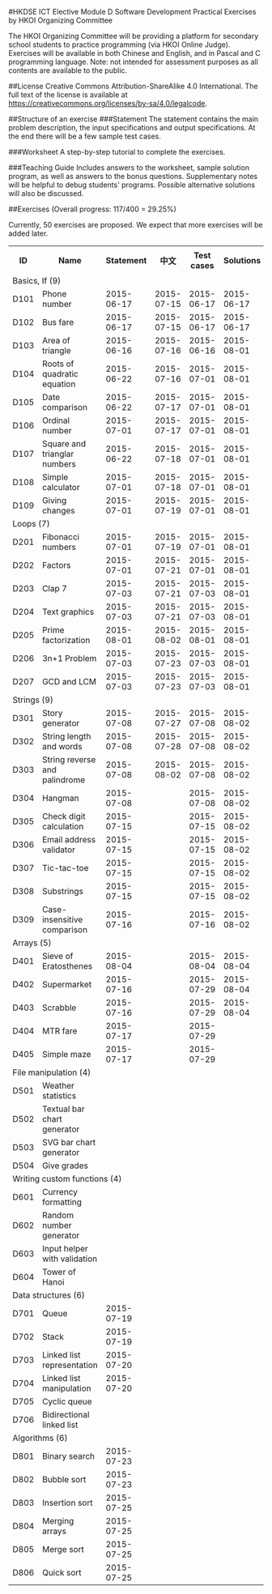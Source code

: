 #HKDSE ICT Elective Module D Software Development Practical Exercises by HKOI Organizing Committee

The HKOI Organizing Committee will be providing a platform for secondary school students to practice programming (via HKOI Online Judge). Exercises will be available in both Chinese and English, and in Pascal and C programming language. Note: not intended for assessment purposes as all contents are available to the public.

##License
Creative Commons Attribution-ShareAlike 4.0 International. The full text of the license is available at https://creativecommons.org/licenses/by-sa/4.0/legalcode.

##Structure of an exercise
###Statement
The statement contains the main problem description, the input specifications and output specifications. At the end there will be a few sample test cases.

###Worksheet
A step-by-step tutorial to complete the exercises.

###Teaching Guide
Includes answers to the worksheet, sample solution program, as well as answers to the bonus questions. Supplementary notes will be helpful to debug students' programs. Possible alternative solutions will also be discussed.

##Exercises (Overall progress: 117/400 = 29.25%)

Currently, 50 exercises are proposed. We expect that more exercises will be added later.

<table>
  <tr><th> ID </th><th>Name</th>                         <th>Statement</th> <th>中文</th>      <th>Test cases</th><th>Solutions</th>
                                                         <th>Worksheet</th> <th>中文</th>      <th>Teaching</th>  <th>中文</th>      </tr>
  <tr><td colspan="10">Basics, If (9)</td></tr>
  <tr><td>D101</td><td>Phone number</td>                 <td>2015-06-17</td><td>2015-07-15</td><td>2015-06-17</td><td>2015-06-17</td>
                                                         <td>2015-06-17</td><td>          </td><td>          </td><td>          </td></tr>
  <tr><td>D102</td><td>Bus fare</td>                     <td>2015-06-17</td><td>2015-07-15</td><td>2015-06-17</td><td>2015-06-17</td>
                                                         <td>2015-06-17</td><td>          </td><td>          </td><td>          </td></tr>
  <tr><td>D103</td><td>Area of triangle</td>             <td>2015-06-16</td><td>2015-07-16</td><td>2015-06-16</td><td>2015-08-01</td>
                                                         <td>2015-06-17</td><td>          </td><td>          </td><td>          </td></tr>
  <tr><td>D104</td><td>Roots of quadratic equation</td>  <td>2015-06-22</td><td>2015-07-16</td><td>2015-07-01</td><td>2015-08-01</td>
                                                         <td>          </td><td>          </td><td>          </td><td>          </td></tr>
  <tr><td>D105</td><td>Date comparison</td>              <td>2015-06-22</td><td>2015-07-17</td><td>2015-07-01</td><td>2015-08-01</td>
                                                         <td>          </td><td>          </td><td>          </td><td>          </td></tr>
  <tr><td>D106</td><td>Ordinal number</td>               <td>2015-07-01</td><td>2015-07-17</td><td>2015-07-01</td><td>2015-08-01</td>
                                                         <td>          </td><td>          </td><td>          </td><td>          </td></tr>
  <tr><td>D107</td><td>Square and trianglar numbers</td> <td>2015-06-22</td><td>2015-07-18</td><td>2015-07-01</td><td>2015-08-01</td>
                                                         <td>          </td><td>          </td><td>          </td><td>          </td></tr>
  <tr><td>D108</td><td>Simple calculator</td>            <td>2015-07-01</td><td>2015-07-18</td><td>2015-07-01</td><td>2015-08-01</td>
                                                         <td>          </td><td>          </td><td>          </td><td>          </td></tr>
  <tr><td>D109</td><td>Giving changes</td>               <td>2015-07-01</td><td>2015-07-19</td><td>2015-07-01</td><td>2015-08-01</td>
                                                         <td>          </td><td>          </td><td>          </td><td>          </td></tr>
          
  <tr><td colspan="10">Loops (7)</td></tr>
  <tr><td>D201</td><td>Fibonacci numbers</td>            <td>2015-07-01</td><td>2015-07-19</td><td>2015-07-01</td><td>2015-08-01</td>
                                                         <td>          </td><td>          </td><td>          </td><td>          </td></tr>
  <tr><td>D202</td><td>Factors</td>                      <td>2015-07-01</td><td>2015-07-21</td><td>2015-07-01</td><td>2015-08-01</td>
                                                         <td>          </td><td>          </td><td>          </td><td>          </td></tr>
  <tr><td>D203</td><td>Clap 7</td>                       <td>2015-07-03</td><td>2015-07-21</td><td>2015-07-03</td><td>2015-08-01</td>
                                                         <td>          </td><td>          </td><td>          </td><td>          </td></tr>
  <tr><td>D204</td><td>Text graphics</td>                <td>2015-07-03</td><td>2015-07-21</td><td>2015-07-03</td><td>2015-08-01</td>
                                                         <td>          </td><td>          </td><td>          </td><td>          </td></tr>
  <tr><td>D205</td><td>Prime factorization</td>          <td>2015-08-01</td><td>2015-08-02</td><td>2015-08-01</td><td>2015-08-01</td>
                                                         <td>          </td><td>          </td><td>          </td><td>          </td></tr>
  <tr><td>D206</td><td>3n+1 Problem</td>                 <td>2015-07-03</td><td>2015-07-23</td><td>2015-07-03</td><td>2015-08-01</td>
                                                         <td>          </td><td>          </td><td>          </td><td>          </td></tr>
  <tr><td>D207</td><td>GCD and LCM</td>                  <td>2015-07-03</td><td>2015-07-23</td><td>2015-07-03</td><td>2015-08-01</td>
                                                         <td>          </td><td>          </td><td>          </td><td>          </td></tr>
     
  <tr><td colspan="10">Strings (9)</td></tr>
  <tr><td>D301</td><td>Story generator</td>              <td>2015-07-08</td><td>2015-07-27</td><td>2015-07-08</td><td>2015-08-02</td>
                                                         <td>          </td><td>          </td><td>          </td><td>          </td></tr>
  <tr><td>D302</td><td>String length and words</td>      <td>2015-07-08</td><td>2015-07-28</td><td>2015-07-08</td><td>2015-08-02</td>
                                                         <td>          </td><td>          </td><td>          </td><td>          </td></tr>
  <tr><td>D303</td><td>String reverse and palindrome</td><td>2015-07-08</td><td>2015-08-02</td><td>2015-07-08</td><td>2015-08-02</td>
                                                         <td>          </td><td>          </td><td>          </td><td>          </td></tr>
  <tr><td>D304</td><td>Hangman</td>                      <td>2015-07-08</td><td>          </td><td>2015-07-08</td><td>2015-08-02</td>
                                                         <td>          </td><td>          </td><td>          </td><td>          </td></tr>
  <tr><td>D305</td><td>Check digit calculation</td>      <td>2015-07-15</td><td>          </td><td>2015-07-15</td><td>2015-08-02</td>
                                                         <td>          </td><td>          </td><td>          </td><td>          </td></tr>
  <tr><td>D306</td><td>Email address validator</td>      <td>2015-07-15</td><td>          </td><td>2015-07-15</td><td>2015-08-02</td>
                                                         <td>          </td><td>          </td><td>          </td><td>          </td></tr>
  <tr><td>D307</td><td>Tic-tac-toe</td>                  <td>2015-07-15</td><td>          </td><td>2015-07-15</td><td>2015-08-02</td>
                                                         <td>          </td><td>          </td><td>          </td><td>          </td></tr>
  <tr><td>D308</td><td>Substrings</td>                   <td>2015-07-15</td><td>          </td><td>2015-07-15</td><td>2015-08-02</td>
                                                         <td>          </td><td>          </td><td>          </td><td>          </td></tr>
  <tr><td>D309</td><td>Case-insensitive comparison</td>  <td>2015-07-16</td><td>          </td><td>2015-07-16</td><td>2015-08-02</td>
                                                         <td>          </td><td>          </td><td>          </td><td>          </td></tr>
          
  <tr><td colspan="10">Arrays (5)</td></tr>
  <tr><td>D401</td><td>Sieve of Eratosthenes</td>        <td>2015-08-04</td><td>          </td><td>2015-08-04</td><td>2015-08-04</td>
                                                         <td>          </td><td>          </td><td>          </td><td>          </td></tr>
  <tr><td>D402</td><td>Supermarket</td>                  <td>2015-07-16</td><td>          </td><td>2015-07-29</td><td>2015-08-04</td>
                                                         <td>          </td><td>          </td><td>          </td><td>          </td></tr>
  <tr><td>D403</td><td>Scrabble</td>                     <td>2015-07-16</td><td>          </td><td>2015-07-29</td><td>2015-08-04</td>
                                                         <td>          </td><td>          </td><td>          </td><td>          </td></tr>
  <tr><td>D404</td><td>MTR fare</td>                     <td>2015-07-17</td><td>          </td><td>2015-07-29</td><td>          </td>
                                                         <td>          </td><td>          </td><td>          </td><td>          </td></tr>
  <tr><td>D405</td><td>Simple maze</td>                  <td>2015-07-17</td><td>          </td><td>2015-07-29</td><td>          </td>
                                                         <td>          </td><td>          </td><td>          </td><td>          </td></tr>
          
  <tr><td colspan="10">File manipulation (4)</td></tr>
  <tr><td>D501</td><td>Weather statistics</td>           <td>          </td><td>          </td><td>          </td><td>          </td>
                                                         <td>          </td><td>          </td><td>          </td><td>          </td></tr>
  <tr><td>D502</td><td>Textual bar chart generator</td>  <td>          </td><td>          </td><td>          </td><td>          </td>
                                                         <td>          </td><td>          </td><td>          </td><td>          </td></tr>
  <tr><td>D503</td><td>SVG bar chart generator</td>      <td>          </td><td>          </td><td>          </td><td>          </td>
                                                         <td>          </td><td>          </td><td>          </td><td>          </td></tr>
  <tr><td>D504</td><td>Give grades</td>                  <td>          </td><td>          </td><td>          </td><td>          </td>
                                                         <td>          </td><td>          </td><td>          </td><td>          </td></tr>
          
  <tr><td colspan="10">Writing custom functions (4)</td></tr>          
  <tr><td>D601</td><td>Currency formatting</td>          <td>          </td><td>          </td><td>          </td><td>          </td>
                                                         <td>          </td><td>          </td><td>          </td><td>          </td></tr>
  <tr><td>D602</td><td>Random number generator</td>      <td>          </td><td>          </td><td>          </td><td>          </td>
                                                         <td>          </td><td>          </td><td>          </td><td>          </td></tr>
  <tr><td>D603</td><td>Input helper with validation</td> <td>          </td><td>          </td><td>          </td><td>          </td>
                                                         <td>          </td><td>          </td><td>          </td><td>          </td></tr>
  <tr><td>D604</td><td>Tower of Hanoi</td>               <td>          </td><td>          </td><td>          </td><td>          </td>
                                                         <td>          </td><td>          </td><td>          </td><td>          </td></tr>

  <tr><td colspan="10">Data structures (6)</td></tr>
  <tr><td>D701</td><td>Queue</td>                        <td>2015-07-19</td><td>          </td><td>          </td><td>          </td>
                                                         <td>          </td><td>          </td><td>          </td><td>          </td></tr>
  <tr><td>D702</td><td>Stack</td>                        <td>2015-07-19</td><td>          </td><td>          </td><td>          </td>
                                                         <td>          </td><td>          </td><td>          </td><td>          </td></tr>
  <tr><td>D703</td><td>Linked list representation</td>   <td>2015-07-20</td><td>          </td><td>          </td><td>          </td>
                                                         <td>          </td><td>          </td><td>          </td><td>          </td></tr>
  <tr><td>D704</td><td>Linked list manipulation</td>     <td>2015-07-20</td><td>          </td><td>          </td><td>          </td>
                                                         <td>          </td><td>          </td><td>          </td><td>          </td></tr>
  <tr><td>D705</td><td>Cyclic queue</td>                 <td>          </td><td>          </td><td>          </td><td>          </td>
                                                         <td>          </td><td>          </td><td>          </td><td>          </td></tr>
  <tr><td>D706</td><td>Bidirectional linked list</td>    <td>          </td><td>          </td><td>          </td><td>          </td>
                                                         <td>          </td><td>          </td><td>          </td><td>          </td></tr>
          
  <tr><td colspan="10">Algorithms (6)</td></tr>          
  <tr><td>D801</td><td>Binary search</td>                <td>2015-07-23</td><td>          </td><td>          </td><td>          </td>
                                                         <td>          </td><td>          </td><td>          </td><td>          </td></tr>
  <tr><td>D802</td><td>Bubble sort</td>                  <td>2015-07-23</td><td>          </td><td>          </td><td>          </td>
                                                         <td>          </td><td>          </td><td>          </td><td>          </td></tr>
  <tr><td>D803</td><td>Insertion sort</td>               <td>2015-07-25</td><td>          </td><td>          </td><td>          </td>
                                                         <td>          </td><td>          </td><td>          </td><td>          </td></tr>
  <tr><td>D804</td><td>Merging arrays</td>               <td>2015-07-25</td><td>          </td><td>          </td><td>          </td>
                                                         <td>          </td><td>          </td><td>          </td><td>          </td></tr>
  <tr><td>D805</td><td>Merge sort</td>                   <td>2015-07-25</td><td>          </td><td>          </td><td>          </td>
                                                         <td>          </td><td>          </td><td>          </td><td>          </td></tr>
  <tr><td>D806</td><td>Quick sort</td>                   <td>2015-07-25</td><td>          </td><td>          </td><td>          </td>
                                                         <td>          </td><td>          </td><td>          </td><td>          </td></tr>
</table>
